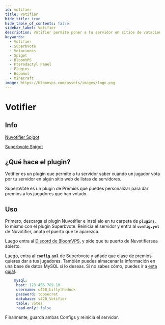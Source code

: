 ```yaml
---
id: votifier
title: Votifier
hide_title: true
hide_table_of_contents: false
sidebar_label: Votifier
description: Votifier permite poner a tu servidor en sitios de votaciones, lo cual incrementa la visibilidad de tu servidor. Superbvote permite dar premios a tus jugadores por votar. 
keywords:
  - Votifier
  - Superbvote
  - Votaciones
  - Spigot
  - BloomVPS
  - Pterodactyl Panel
  - Plugins
  - Español
  - Minecraft
image: https://bloomvps.com/assets/images/logo.png
---
```

# **Votifier**

## Info

[Nuvotifier Spigot](https://www.spigotmc.org/resources/nuvotifier.13449/)

[Superbvote Spigot](https://www.spigotmc.org/resources/superbvote.11626/)

## ¿Qué hace el plugin?
Votifier es un plugin que permite a tu servidor saber cuando un jugador vota por tu servidor en algún sitio web de listas de servidores.

SuperbVote es un plugin de Premios que puedes personalizar para dar premios a los jugadores que han votado.

## Uso
Primero, descarga el plugin Nuvotifier e instálalo en tu carpeta de **`plugins`**, lo mismo con el plugin Superbvote. Reinicia el servidor y entra al **`config.yml`** de Nuvotifier, anota el puerto que te aparezca.

Luego entra al [Discord de BloomVPS](https://discord.gg/bloom), y pide que tu puerto de Nuvotifiersea abierto.

Luego, entra al **`config.yml`** de Superbvote y añade que clase de premios quieres dar a tus jugadores. También puedes almacenar la información en una base de datos MySQL si lo deseas. Si no sabes cómo, puedes ir a [esta guía!](https://docs.bloomvps.com/languages/spanish/basico/panel/databases).

```YAML
    mysql:
     host: 123.456.789.10
     username: u420_billytheduck
     password: topsecret
     database: s420_Votifier
     table: votes
     read-only: false
```

Finalmente, guarda ambas Configs y reinicia el servidor.

